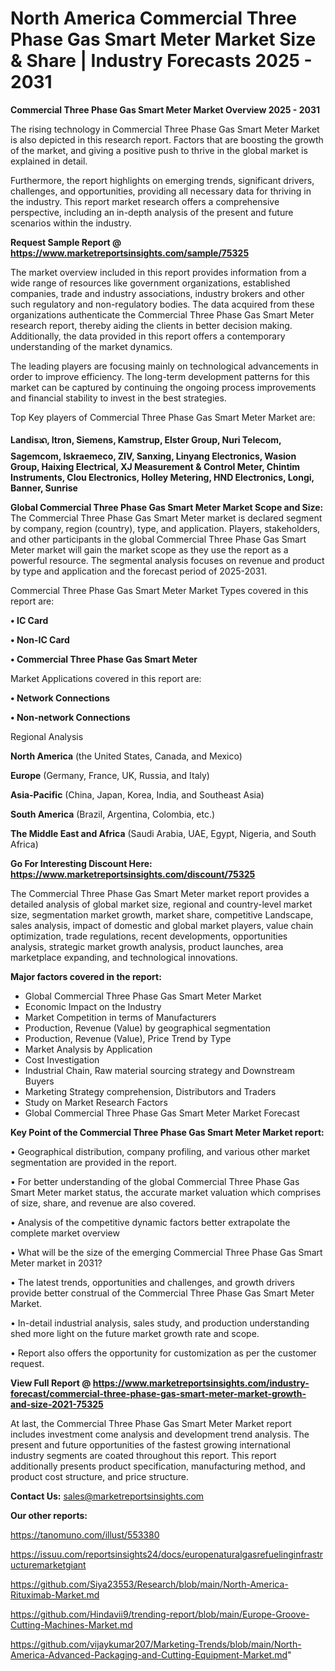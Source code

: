 # North America Commercial Three Phase Gas Smart Meter Market Size & Share | Industry Forecasts 2025 - 2031

<Strong> Commercial Three Phase Gas Smart Meter Market Overview 2025 - 2031</strong>

The rising technology in Commercial Three Phase Gas Smart Meter Market is also depicted in this research report. Factors that are boosting the growth of the market, and giving a positive push to thrive in the global market is explained in detail.

Furthermore, the report highlights on emerging trends, significant drivers, challenges, and opportunities, providing all necessary data for thriving in the industry. This report market research offers a comprehensive perspective, including an in-depth analysis of the present and future scenarios within the industry.

<strong>Request Sample Report @ <a href=https://www.marketreportsinsights.com/sample/75325>https://www.marketreportsinsights.com/sample/75325</a></strong>

The market overview included in this report provides information from a wide range of resources like government organizations, established companies, trade and industry associations, industry brokers and other such regulatory and non-regulatory bodies. The data acquired from these organizations authenticate the Commercial Three Phase Gas Smart Meter research report, thereby aiding the clients in better decision making. Additionally, the data provided in this report offers a contemporary understanding of the market dynamics.

The leading players are focusing mainly on technological advancements in order to improve efficiency. The long-term development patterns for this market can be captured by continuing the ongoing process improvements and financial stability to invest in the best strategies.

Top Key players of Commercial Three Phase Gas Smart Meter Market are:

<strong>Landisᬪ, Itron, Siemens, Kamstrup, Elster Group, Nuri Telecom, Sagemcom, Iskraemeco, ZIV, Sanxing, Linyang Electronics, Wasion Group, Haixing Electrical, XJ Measurement & Control Meter, Chintim Instruments, Clou Electronics, Holley Metering, HND Electronics, Longi, Banner, Sunrise</strong>

<strong><b>Global Commercial Three Phase Gas Smart Meter Market Scope and Size:</b></strong>
The Commercial Three Phase Gas Smart Meter market is declared segment by company, region (country), type, and application. Players, stakeholders, and other participants in the global Commercial Three Phase Gas Smart Meter market will gain the market scope as they use the report as a powerful resource. The segmental analysis focuses on revenue and product by type and application and the forecast period of 2025-2031.

Commercial Three Phase Gas Smart Meter Market Types covered in this report are:

<strong>• IC Card

• Non-IC Card

• Commercial Three Phase Gas Smart Meter</strong>

Market Applications covered in this report are:

<strong>• Network Connections

• Non-network Connections</strong> 

Regional Analysis

<strong>North America</strong> (the United States, Canada, and Mexico)

<strong>Europe</strong> (Germany, France, UK, Russia, and Italy)

<strong>Asia-Pacific</strong> (China, Japan, Korea, India, and Southeast Asia)

<strong>South America</strong> (Brazil, Argentina, Colombia, etc.)

<strong>The Middle East and Africa</strong> (Saudi Arabia, UAE, Egypt, Nigeria, and South Africa)

<strong>Go For Interesting Discount Here: <a href=https://www.marketreportsinsights.com/discount/75325>https://www.marketreportsinsights.com/discount/75325</a></strong>

The Commercial Three Phase Gas Smart Meter market report provides a detailed analysis of global market size, regional and country-level market size, segmentation market growth, market share, competitive Landscape, sales analysis, impact of domestic and global market players, value chain optimization, trade regulations, recent developments, opportunities analysis, strategic market growth analysis, product launches, area marketplace expanding, and technological innovations.

<strong><b>Major factors covered in the report:</b></strong>
<ul>
  <li>Global Commercial Three Phase Gas Smart Meter Market </li>
  <li>Economic Impact on the Industry</li>
  <li>Market Competition in terms of Manufacturers</li>
  <li>Production, Revenue (Value) by geographical segmentation</li>
  <li>Production, Revenue (Value), Price Trend by Type</li>
  <li>Market Analysis by Application</li>
  <li>Cost Investigation</li>
  <li>Industrial Chain, Raw material sourcing strategy and Downstream Buyers</li>
  <li>Marketing Strategy comprehension, Distributors and Traders</li>
  <li>Study on Market Research Factors</li>
  <li>Global Commercial Three Phase Gas Smart Meter Market Forecast</li>
</ul>

<strong><b>Key Point of the Commercial Three Phase Gas Smart Meter Market report:</b></strong>

• Geographical distribution, company profiling, and various other market segmentation are provided in the report.

• For better understanding of the global Commercial Three Phase Gas Smart Meter market status, the accurate market valuation which comprises of size, share, and revenue are also covered.

• Analysis of the competitive dynamic factors better extrapolate the complete market overview

• What will be the size of the emerging Commercial Three Phase Gas Smart Meter market in 2031?

• The latest trends, opportunities and challenges, and growth drivers provide better construal of the Commercial Three Phase Gas Smart Meter Market.

• In-detail industrial analysis, sales study, and production understanding shed more light on the future market growth rate and scope.

• Report also offers the opportunity for customization as per the customer request.

<strong><b>View Full Report @ <a href=https://www.marketreportsinsights.com/industry-forecast/commercial-three-phase-gas-smart-meter-market-growth-and-size-2021-75325>https://www.marketreportsinsights.com/industry-forecast/commercial-three-phase-gas-smart-meter-market-growth-and-size-2021-75325</a></b></strong>


At last, the Commercial Three Phase Gas Smart Meter Market report includes investment come analysis and development trend analysis. The present and future opportunities of the fastest growing international industry segments are coated throughout this report. This report additionally presents product specification, manufacturing method, and product cost structure, and price structure.

<strong>Contact Us:</strong>
sales@marketreportsinsights.com

<strong>Our other reports:</strong>

<a href=https://tanomuno.com/illust/553380>https://tanomuno.com/illust/553380</a>

<a href=https://issuu.com/reportsinsights24/docs/europenaturalgasrefuelinginfrastructuremarketgiant>https://issuu.com/reportsinsights24/docs/europenaturalgasrefuelinginfrastructuremarketgiant</a>

<a href=https://github.com/Siya23553/Research/blob/main/North-America-Rituximab-Market.md>https://github.com/Siya23553/Research/blob/main/North-America-Rituximab-Market.md</a>

<a href=https://github.com/Hindavii9/trending-report/blob/main/Europe-Groove-Cutting-Machines-Market.md>https://github.com/Hindavii9/trending-report/blob/main/Europe-Groove-Cutting-Machines-Market.md</a>

<a href=https://github.com/vijaykumar207/Marketing-Trends/blob/main/North-America-Advanced-Packaging-and-Cutting-Equipment-Market.md>https://github.com/vijaykumar207/Marketing-Trends/blob/main/North-America-Advanced-Packaging-and-Cutting-Equipment-Market.md</a>"
